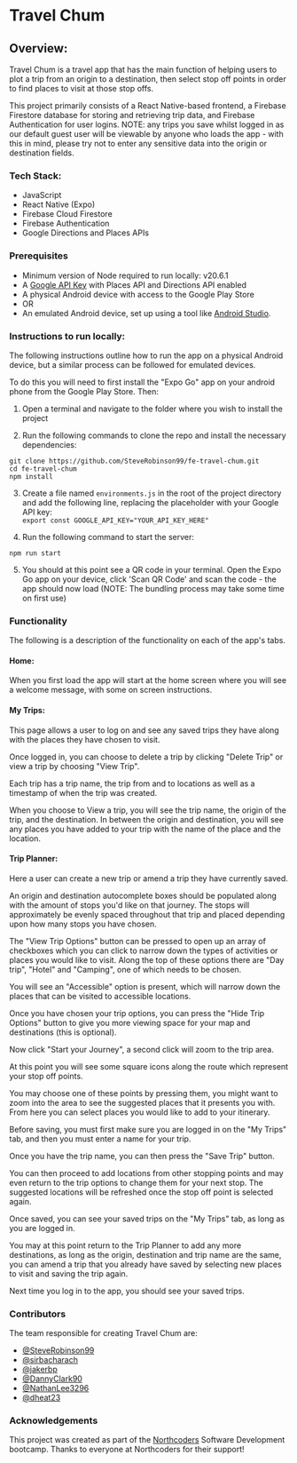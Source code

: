 # Travel Chum

## Overview:
Travel Chum is a travel app that has the main function of helping users to plot a trip from an origin to a destination, then select stop off points in order to find places to visit at those stop offs.

This project primarily consists of a React Native-based frontend, a Firebase Firestore database for storing and retrieving trip data, and Firebase Authentication for user logins. NOTE: any trips you save whilst logged in as our default guest user will be viewable by anyone who loads the app - with this in mind, please try not to enter any sensitive data into the origin or destination fields.

### Tech Stack:
* JavaScript
* React Native (Expo)
* Firebase Cloud Firestore
* Firebase Authentication
* Google Directions and Places APIs

### Prerequisites

* Minimum version of Node required to run locally: v20.6.1
* A [Google API Key](https://support.google.com/googleapi/answer/6158862?hl=en) with Places API and Directions API enabled
* A physical Android device with access to the Google Play Store
* OR
* An emulated Android device, set up using a tool like [Android Studio](https://docs.expo.dev/workflow/android-studio-emulator/).

### Instructions to run locally:

The following instructions outline how to run the app on a physical Android device, but a similar process can be followed for emulated devices.

To do this you will need to first install the "Expo Go" app on your android phone from the Google Play Store. Then:

1. Open a terminal and navigate to the folder where you wish to install the project

2. Run the following commands to clone the repo and install the necessary dependencies: 
```
git clone https://github.com/SteveRobinson99/fe-travel-chum.git
cd fe-travel-chum
npm install
```
3. Create a file named ```environments.js``` in the root of the project directory and add the following line, replacing the placeholder with your Google API key:\
```export const GOOGLE_API_KEY="YOUR_API_KEY_HERE"```

4. Run the following command to start the server:
```
npm run start
```
5. You should at this point see a QR code in your terminal. Open the Expo Go app on your device, click 'Scan QR Code' and scan the code - the app should now load (NOTE: The bundling process may take some time on first use)


### Functionality

The following is a description of the functionality on each of the app's tabs.

#### Home:
When you first load the app will start at the home screen where you will see a welcome message, with some on screen instructions.

#### My Trips:
This page allows a user to log on and see any saved trips they have along with the places they have chosen to visit.

Once logged in, you can choose to delete a trip by clicking "Delete Trip" or view a trip by choosing "View Trip".

Each trip has a trip name, the trip from and to locations as well as a timestamp of when the trip was created.

When you choose to View a trip, you will see the trip name, the origin of the trip, and the destination.  In between the origin and destination, you will see any places you have added to your trip with the name of the place and the location.

#### Trip Planner:
Here a user can create a new trip or amend a trip they have currently saved.

An origin and destination autocomplete boxes should be populated along with the amount of stops you'd like on that journey.
The stops will approximately be evenly spaced throughout that trip and placed depending upon how many stops you have chosen.

The "View Trip Options" button can be pressed to open up an array of checkboxes which you can click to narrow down the types of activities or places you would like to visit.  Along the top of these options there are "Day trip", "Hotel" and "Camping", one of which needs to be chosen.

You will see an "Accessible" option is present, which will narrow down the places that can be visited to accessible locations.

Once you have chosen your trip options, you can press the "Hide Trip Options" button to give you more viewing space for your map and destinations (this is optional).

Now click "Start your Journey", a second click will zoom to the trip area.

At this point you will see some square icons along the route which represent your stop off points.

You may choose one of these points by pressing them, you might want to zoom into the area to see the suggested places that it presents you with. From here you can select places you would like to add to your itinerary.

Before saving, you must first make sure you are logged in on the "My Trips" tab, and then you must enter a name for your trip.

Once you have the trip name, you can then press the "Save Trip" button.

You can then proceed to add locations from other stopping points and may even return to the trip options to change them for your next stop. The suggested locations will be refreshed once the stop off point is selected again.

Once saved, you can see your saved trips on the "My Trips" tab, as long as you are logged in.

You may at this point return to the Trip Planner to add any more destinations, as long as the origin, destination and trip name are the same, you can amend a trip that you already have saved by selecting new places to visit and saving the trip again.

Next time you log in to the app, you should see your saved trips.

### Contributors

The team responsible for creating Travel Chum are:

* [@SteveRobinson99](https://github.com/SteveRobinson99)
* [@sirbacharach](https://github.com/sirbacharach)
* [@jakerbp](https://github.com/jakerbp)
* [@DannyClark90](https://github.com/DannyClark90)
* [@NathanLee3296](https://github.com/NathanLee3296)
* [@dheat23](https://github.com/dheat23)

### Acknowledgements

This project was created as part of the [Northcoders](https://northcoders.com/) Software Development bootcamp. Thanks to everyone at Northcoders for their support!